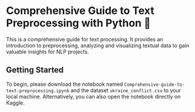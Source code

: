 # Comprehensive Guide to Text Preprocessing with Python 🐍
This is a comprehensive guide for text processing. It provides an introduction to preprocessing, analyzing and visualizing textual data to gain valuable insights for NLP projects. 

## Getting Started
To begin, please download the notebook named `Comprehensive-guide-to-text-preprocessing.ipynb` and the dataset `ukraine_conflict.csv` to your local machine. Alternatively, you can also open the notebook directly on Kaggle.
